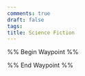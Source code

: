 ```yaml
---
comments: true
draft: false
tags:
title: Science Fiction
---
```

%% Begin Waypoint %%


%% End Waypoint %%
